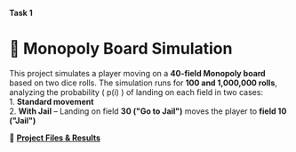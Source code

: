 **Task 1** 
  # 🎲 Monopoly Board Simulation

  This project simulates a player moving on a **40-field Monopoly board** based on two dice rolls. The simulation runs for **100     and 1,000,000 rolls**, analyzing the probability \( p(i) \) of landing on each field in two cases:  
    1. **Standard movement**  
    2. **With Jail** – Landing on field **30 ("Go to Jail")** moves the player to **field 10 ("Jail")**  

  📂 **[Project Files & Results](monopoly/)**  

